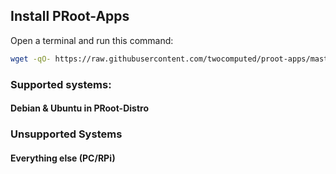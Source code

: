 ## Install PRoot-Apps
Open a terminal and run this command:
```bash
wget -qO- https://raw.githubusercontent.com/twocomputed/proot-apps/master/install.sh | bash
```

### Supported systems:
#### Debian & Ubuntu in PRoot-Distro
### Unsupported Systems
#### Everything else (PC/RPi)
